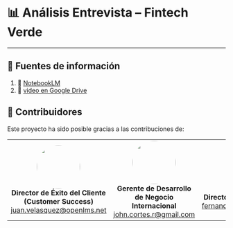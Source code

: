 <h1>📊 Análisis Entrevista – Fintech Verde</h1>

<hr/>

<h2>🔗 Fuentes de información</h2>

<ol>
  <li>📘 <a href="https://notebooklm.google.com/notebook/bb17a5b8-5fe1-400a-8d1c-e25667d0c779?pli=1" target="_blank">NotebookLM</a></li>
  <li>📄 <a href="https://drive.google.com/file/d/1Gm88ZN4UfeoXbSbJ2h34vwRz63DbmNGk/view?usp=sharing" target="_blank">video en Google Drive</a></li>
</ol>

## 👥 Contribuidores
Este proyecto ha sido posible gracias a las contribuciones de:

<table align="center">
  <tr>
    <td align="center">
      <img src="https://avatars.githubusercontent.com/u/126941356?v=4" width="100" height="100" style="border-radius:50%;"><br>
      <strong>Director de Éxito del Cliente (Customer Success)</strong><br>
      <a href="mailto:juan.velasquez@openlms.net">juan.velasquez@openlms.net</a>
    </td>
    <td align="center">
      <img src="https://avatars.githubusercontent.com/u/106933531?v=4" width="100" height="100" style="border-radius:50%;"><br>
      <strong>Gerente de Desarrollo de Negocio Internacional</strong><br>
      <a href="mailto:john.cortes.r@gmail.com">john.cortes.r@gmail.com</a>
    </td>
    <td align="center">
      <img src="https://avatars.githubusercontent.com/u/198638236?v=4" width="100" height="100" style="border-radius:50%;"><br>
      <strong>Director de Marketing Internacional</strong><br>
      <a href="mailto:fernandogutierrezrojas09@gmail.com">fernandogutierrezrojas09@gmail.com</a>
    </td>
  </tr>
</table>
